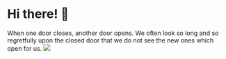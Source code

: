 # Hi there! 👋

When one door closes, another door opens. We often look so long and so regretfully upon the closed door that we do not see the new ones which open for us.
![](https://github.com/galaxyv1/github-readme-stats)
